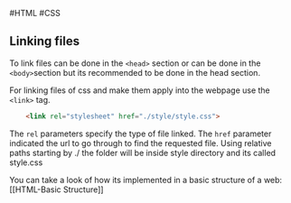 #HTML #CSS 

## Linking files 

To link files can be done in the ```<head>``` section or can be done in the ```<body>```section but its recommended to be done in the head section. 

For linking files of css and make them apply into the webpage use the ```<link>``` tag. 

```HTML 
	<link rel="stylesheet" href="./style/style.css">
```

The ```rel``` parameters specify the type of file linked. 
The ```href``` parameter indicated the url to go through to find the requested file. 
Using relative paths starting by ./ the folder will be inside style directory and its called style.css

You can take a look of how its implemented in a basic structure of a web: 
[[HTML-Basic Structure]]
